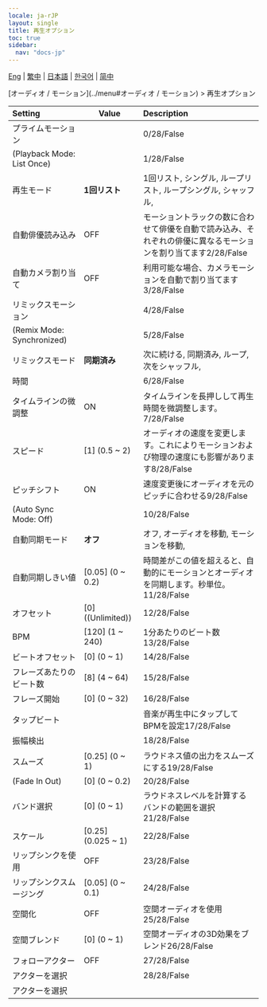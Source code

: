 ```yaml
---
locale: ja-rJP
layout: single
title: 再生オプション
toc: true
sidebar:
  nav: "docs-jp"
---
```

[Eng](/dancexr/menu/2025.4/motion/motion_loader) | [繁中](/tw/dancexr/menu/2025.4/motion/motion_loader) | [日本語](/jp/dancexr/menu/2025.4/motion/motion_loader) | [한국어](/kr/dancexr/menu/2025.4/motion/motion_loader) | [简中](/zh/dancexr/menu/2025.4/motion/motion_loader)

[オーディオ / モーション](../menu#オーディオ / モーション) > 再生オプション



| Setting | Value | Description |
| :--- | --- | :--- |
| プライムモーション || 0/28/False
| (Playback Mode: List Once) || 1/28/False
| 再生モード | **1回リスト** | 1回リスト, シングル, ループリスト, ループシングル, シャッフル,  |
| 自動俳優読み込み | OFF | モーショントラックの数に合わせて俳優を自動で読み込み、それぞれの俳優に異なるモーションを割り当てます2/28/False
| 自動カメラ割り当て | OFF | 利用可能な場合、カメラモーションを自動で割り当てます3/28/False
| リミックスモーション || 4/28/False
| (Remix Mode: Synchronized) || 5/28/False
| リミックスモード | **同期済み** | 次に続ける, 同期済み, ループ, 次をシャッフル,  |
| 時間 || 6/28/False
| タイムラインの微調整 | ON | タイムラインを長押しして再生時間を微調整します。7/28/False
| スピード | [1] (0.5 ~ 2) | オーディオの速度を変更します。これによりモーションおよび物理の速度にも影響があります8/28/False
| ピッチシフト | ON | 速度変更後にオーディオを元のピッチに合わせる9/28/False
| (Auto Sync Mode: Off) || 10/28/False
| 自動同期モード | **オフ** | オフ, オーディオを移動, モーションを移動,  |
| 自動同期しきい値 | [0.05] (0 ~ 0.2) | 時間差がこの値を超えると、自動的にモーションとオーディオを同期します。秒単位。11/28/False
| オフセット | [0] ((Unlimited)) | 12/28/False
| BPM | [120] (1 ~ 240) | 1分あたりのビート数13/28/False
| ビートオフセット | [0] (0 ~ 1) | 14/28/False
| フレーズあたりのビート数 | [8] (4 ~ 64) | 15/28/False
| フレーズ開始 | [0] (0 ~ 32) | 16/28/False
| タップビート || 音楽が再生中にタップしてBPMを設定17/28/False
| 振幅検出 || 18/28/False
| スムーズ | [0.25] (0 ~ 1) | ラウドネス値の出力をスムーズにする19/28/False
| (Fade In Out) | [0] (0 ~ 0.2) | 20/28/False
| バンド選択 | [0] (0 ~ 1) | ラウドネスレベルを計算するバンドの範囲を選択21/28/False
| スケール | [0.25] (0.025 ~ 1) | 22/28/False
| リップシンクを使用 | OFF | 23/28/False
| リップシンクスムージング | [0.05] (0 ~ 0.1) | 24/28/False
| 空間化 | OFF | 空間オーディオを使用25/28/False
| 空間ブレンド | [0] (0 ~ 1) | 空間オーディオの3D効果をブレンド26/28/False
| フォローアクター | OFF | 27/28/False
| アクターを選択 || 28/28/False
| アクターを選択 |  |  |
